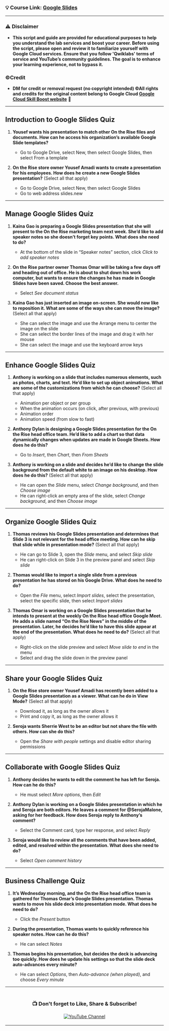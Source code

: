 ### 💡 Course Link: [Google Slides](https://www.cloudskillsboost.google/course_templates/197)

---

### ⚠️ Disclaimer
- **This script and guide are provided for educational purposes to help you understand the lab services and boost your career. Before using the script, please open and review it to familiarize yourself with Google Cloud services. Ensure that you follow 'Qwiklabs' terms of service and YouTube’s community guidelines. The goal is to enhance your learning experience, not to bypass it.**

### ©Credit
- **DM for credit or removal request (no copyright intended) ©All rights and credits for the original content belong to Google Cloud [Google Cloud Skill Boost website](https://www.cloudskillsboost.google/)** 🙏

---

## **Introduction to Google Slides Quiz**

1. **Yousef wants his presentation to match other On the Rise files and documents. How can he access his organization’s available Google Slide templates?**  
   - Go to Google Drive, select New, then select Google Slides, then select From a template

2. **On the Rise store owner Yousef Amadi wants to create a presentation for his employees. How does he create a new Google Slides presentation?** (Select all that apply)  
   - Go to Google Drive, select New, then select Google Slides  
   - Go to web address slides.new

---

## **Manage Google Slides Quiz**

1. **Kaina Gao is preparing a Google Slides presentation that she will present to the On the Rise marketing team next week. She’d like to add speaker notes so she doesn’t forget key points. What does she need to do?**  
   - At the bottom of the slide in “Speaker notes” section, click *Click to add speaker notes*

2. **On the Rise partner owner Thomas Omar will be taking a few days off and heading out of office. He is about to shut down his work computer, but wants to ensure the changes he has made in Google Slides have been saved. Choose the best answer.**  
   - Select *See document status*

3. **Kaina Gao has just inserted an image on-screen. She would now like to reposition it. What are some of the ways she can move the image?** (Select all that apply)  
   - She can select the image and use the Arrange menu to center the image on the slide  
   - She can select the border lines of the image and drag it with her mouse  
   - She can select the image and use the keyboard arrow keys

---

## **Enhance Google Slides Quiz**

1. **Anthony is working on a slide that includes numerous elements, such as photos, charts, and text. He’d like to set up object animations. What are some of the customizations from which he can choose?** (Select all that apply)  
   - Animation per object or per group  
   - When the animation occurs (on click, after previous, with previous)  
   - Animation order  
   - Animation speed (from slow to fast)

2. **Anthony Dylan is designing a Google Slides presentation for the On the Rise head office team. He’d like to add a chart so that data dynamically changes when updates are made in Google Sheets. How does he do this?**  
   - Go to *Insert*, then *Chart*, then *From Sheets*

3. **Anthony is working on a slide and decides he’d like to change the slide background from the default white to an image on his desktop. How does he do this?** (Select all that apply)  
   - He can open the *Slide* menu, select *Change background*, and then *Choose image*  
   - He can right-click an empty area of the slide, select *Change background*, and then *Choose image*

---

## **Organize Google Slides Quiz**

1. **Thomas reviews his Google Slides presentation and determines that Slide 3 is not relevant for the head office meeting. How can he skip that slide while in presentation mode?** (Select all that apply)  
   - He can go to Slide 3, open the *Slide* menu, and select *Skip slide*  
   - He can right-click on Slide 3 in the preview panel and select *Skip slide*

2. **Thomas would like to import a single slide from a previous presentation he has stored on his Google Drive. What does he need to do?**  
   - Open the *File* menu, select *Import slides*, select the presentation, select the specific slide, then select *Import slides*

3. **Thomas Omar is working on a Google Slides presentation that he intends to present at the weekly On the Rise head office Google Meet. He adds a slide named “On the Rise News” in the middle of the presentation. Later, he decides he’d like to have this slide appear at the end of the presentation. What does he need to do?** (Select all that apply)  
   - Right-click on the slide preview and select *Move slide to end* in the menu  
   - Select and drag the slide down in the preview panel

---

## **Share your Google Slides Quiz**

1. **On the Rise store owner Yousef Amadi has recently been added to a Google Slides presentation as a viewer. What can he do in View Mode?** (Select all that apply)  
   - Download it, as long as the owner allows it  
   - Print and copy it, as long as the owner allows it

2. **Seroja wants Sherrie West to be an editor but not share the file with others. How can she do this?**  
   - Open the *Share with people* settings and disable editor sharing permissions

---

## **Collaborate with Google Slides Quiz**

1. **Anthony decides he wants to edit the comment he has left for Seroja. How can he do this?**  
   - He must select *More options*, then *Edit*

2. **Anthony Dylan is working on a Google Slides presentation in which he and Seroja are both editors. He leaves a comment for @SerojaMalone, asking for her feedback. How does Seroja reply to Anthony’s comment?**  
   - Select the Comment card, type her response, and select *Reply*

3. **Seroja would like to review all the comments that have been added, edited, and resolved within the presentation. What does she need to do?**  
   - Select *Open comment history*

---

## **Business Challenge Quiz**

1. **It’s Wednesday morning, and the On the Rise head office team is gathered for Thomas Omar’s Google Slides presentation. Thomas wants to move his slide deck into presentation mode. What does he need to do?**  
   - Click the *Present* button

2. **During the presentation, Thomas wants to quickly reference his speaker notes. How can he do this?**  
   - He can select *Notes*

3. **Thomas begins his presentation, but decides the deck is advancing too quickly. How does he update his settings so that the slide deck auto-advances every minute?**  
   - He can select *Options*, then *Auto-advance (when played)*, and choose *Every minute*

---

<div align="center" style="padding: 5px;">
  <h3>📺 Don't forget to Like, Share & Subscribe!</h3>
  <a href="https://www.youtube.com/@ArcadeGenius-z1">
    <img src="https://img.shields.io/badge/YouTube-ArcadeGenius-FF0000?style=for-the-badge&logo=youtube&logoColor=white" alt="YouTube Channel">
  </a>
</div>

---